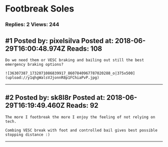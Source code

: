 # Footbreak Soles

### Replies: 2 Views: 244

## \#1 Posted by: pixelsilva Posted at: 2018-06-29T16:00:48.974Z Reads: 108

```
Do we need them or VESC braking and bailing out still the best emergency braking options?

![36307387_1732071086839917_8607840967787020288_o|375x500](upload://y1qhgWalsVJjonnR8p1FChiaPvP.jpg)
```

---
## \#2 Posted by: sk8l8r Posted at: 2018-06-29T16:19:49.460Z Reads: 92

```
The more I footbreak the more I enjoy the feeling of not relying on tech.

Combing VESC break with foot and controlled bail gives best possible stopping distance :)
```

---

